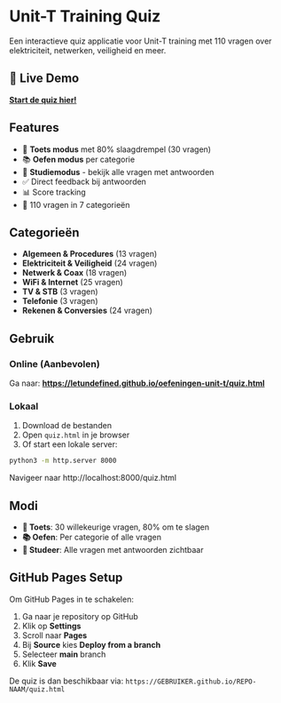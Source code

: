 # Unit-T Training Quiz

Een interactieve quiz applicatie voor Unit-T training met 110 vragen over elektriciteit, netwerken, veiligheid en meer.

## 🚀 Live Demo
**[Start de quiz hier!](https://letundefined.github.io/oefeningen-unit-t/quiz.html)**

## Features
- 🎯 **Toets modus** met 80% slaagdrempel (30 vragen)
- 📚 **Oefen modus** per categorie
- 📖 **Studiemodus** - bekijk alle vragen met antwoorden
- ✅ Direct feedback bij antwoorden
- 📊 Score tracking
- 🧮 110 vragen in 7 categorieën

## Categorieën
- **Algemeen & Procedures** (13 vragen)
- **Elektriciteit & Veiligheid** (24 vragen)  
- **Netwerk & Coax** (18 vragen)
- **WiFi & Internet** (25 vragen)
- **TV & STB** (3 vragen)
- **Telefonie** (3 vragen)
- **Rekenen & Conversies** (24 vragen)

## Gebruik
### Online (Aanbevolen)
Ga naar: **https://letundefined.github.io/oefeningen-unit-t/quiz.html**

### Lokaal
1. Download de bestanden
2. Open `quiz.html` in je browser
3. Of start een lokale server:
```bash
python3 -m http.server 8000
```
Navigeer naar http://localhost:8000/quiz.html

## Modi
- **🎯 Toets**: 30 willekeurige vragen, 80% om te slagen
- **📚 Oefen**: Per categorie of alle vragen
- **📖 Studeer**: Alle vragen met antwoorden zichtbaar

## GitHub Pages Setup
Om GitHub Pages in te schakelen:
1. Ga naar je repository op GitHub
2. Klik op **Settings**
3. Scroll naar **Pages** 
4. Bij **Source** kies **Deploy from a branch**
5. Selecteer **main** branch
6. Klik **Save**

De quiz is dan beschikbaar via: `https://GEBRUIKER.github.io/REPO-NAAM/quiz.html`

